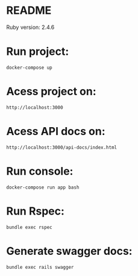 # README

Ruby version: 2.4.6

# Run project:

```
docker-compose up
```

# Acess project on:

```
http://localhost:3000
```

# Acess API docs on:

```
http://localhost:3000/api-docs/index.html
```

# Run console:

```
docker-compose run app bash
```

# Run Rspec:

```
bundle exec rspec
```

# Generate swagger docs:

```
bundle exec rails swagger
```
